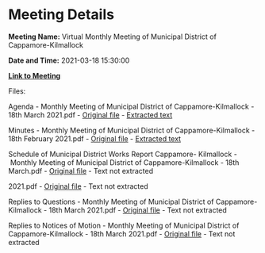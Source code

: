 # Meeting Details

**Meeting Name:** Virtual Monthly Meeting of Municipal District of Cappamore-Kilmallock

**Date and Time:** 2021-03-18 15:30:00

**[Link to Meeting](https://www.limerick.ie/council/whats-on/monthly-meeting-municipal-district-cappamore-kilmallock-68)**

Files: 

Agenda - Monthly Meeting of Municipal District of Cappamore-Kilmallock - 18th March 2021.pdf - [Original file](https://www.limerick.ie/sites/default/files/media/documents/2021-03/03-agenda-18th-march-md-meeting-final.pdf) - [Extracted text](./Agenda%20-%C2%A0Monthly%20Meeting%20of%20Municipal%20District%20of%20Cappamore-Kilmallock%20-%2018th%20March%202021.md)

Minutes - Monthly Meeting of Municipal District of Cappamore-Kilmallock - 18th February 2021.pdf - [Original file](https://www.limerick.ie/sites/default/files/media/documents/2021-03/04.-minutes-of-18th-february-md-meeting.pdf) - [Extracted text](./Minutes%20-%C2%A0Monthly%20Meeting%20of%20Municipal%20District%20of%20Cappamore-Kilmallock%20-%2018th%20February%202021.md)

Schedule of Municipal District Works Report Cappamore- Kilmallock - Monthly Meeting of Municipal District of Cappamore-Kilmallock - 18th March.pdf - [Original file](https://www.limerick.ie/sites/default/files/media/documents/2021-03/schedule-of-municipal-district-works-report-cappamore-kilmallock-municipal-district-march-2021.pdf) - Text not extracted

2021.pdf - [Original file](https://www.limerick.ie/sites/default/files/media/documents/2021-03/schedule-of-municipal-district-works-report-cappamore-kilmallock-municipal-district-march-2021.pdf) - Text not extracted

Replies to Questions - Monthly Meeting of Municipal District of Cappamore-Kilmallock - 18th March 2021.pdf - [Original file](https://www.limerick.ie/sites/default/files/media/documents/2021-03/replies-to-questions.pdf) - Text not extracted

Replies to Notices of Motion - Monthly Meeting of Municipal District of Cappamore-Kilmallock - 18th March 2021.pdf - [Original file](https://www.limerick.ie/sites/default/files/media/documents/2021-03/replies-to-notices-of-motion.pdf) - Text not extracted

